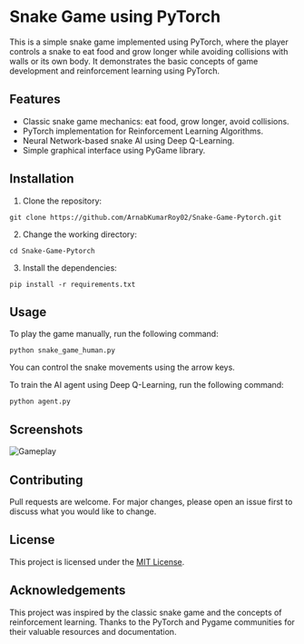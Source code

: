 # Snake Game using PyTorch

This is a simple snake game implemented using PyTorch, where the player controls a snake to eat food and grow longer while avoiding collisions with walls or its own body. It demonstrates the basic concepts of game development and reinforcement learning using PyTorch.

## Features

- Classic snake game mechanics: eat food, grow longer, avoid collisions.
- PyTorch implementation for Reinforcement Learning Algorithms.
- Neural Network-based snake AI using Deep Q-Learning.
- Simple graphical interface using PyGame library.

## Installation

1. Clone the repository:

```shell
git clone https://github.com/ArnabKumarRoy02/Snake-Game-Pytorch.git
```

2. Change the working directory:

```shell
cd Snake-Game-Pytorch
```

3. Install the dependencies:

```shell
pip install -r requirements.txt
```

## Usage

To play the game manually, run the following command:

```shell
python snake_game_human.py
```

You can control the snake movements using the arrow keys.

To train the AI agent using Deep Q-Learning, run the following command:

```shell
python agent.py
```

## Screenshots

![Gameplay](examples/reinforcement-learning.gif)

## Contributing

Pull requests are welcome. For major changes, please open an issue first to discuss what you would like to change.

## License

This project is licensed under the [MIT License](LICENSE).

## Acknowledgements

This project was inspired by the classic snake game and the concepts of reinforcement learning. Thanks to the PyTorch and Pygame communities for their valuable resources and documentation.
